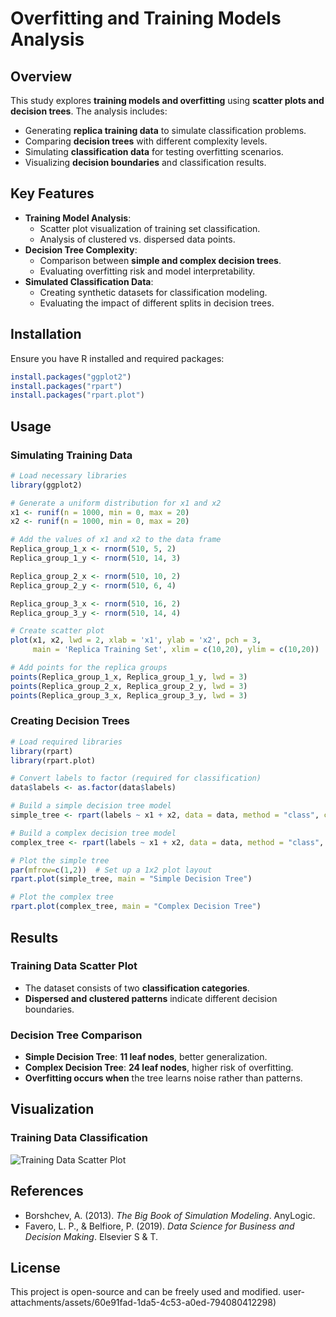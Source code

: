 # Overfitting and Training Models Analysis

## Overview
This study explores **training models and overfitting** using **scatter plots and decision trees**. The analysis includes:
- Generating **replica training data** to simulate classification problems.
- Comparing **decision trees** with different complexity levels.
- Simulating **classification data** for testing overfitting scenarios.
- Visualizing **decision boundaries** and classification results.

## Key Features
- **Training Model Analysis**:
  - Scatter plot visualization of training set classification.
  - Analysis of clustered vs. dispersed data points.
- **Decision Tree Complexity**:
  - Comparison between **simple and complex decision trees**.
  - Evaluating overfitting risk and model interpretability.
- **Simulated Classification Data**:
  - Creating synthetic datasets for classification modeling.
  - Evaluating the impact of different splits in decision trees.

## Installation
Ensure you have R installed and required packages:
```r
install.packages("ggplot2")
install.packages("rpart")
install.packages("rpart.plot")
```

## Usage
### Simulating Training Data
```r
# Load necessary libraries
library(ggplot2)

# Generate a uniform distribution for x1 and x2
x1 <- runif(n = 1000, min = 0, max = 20)
x2 <- runif(n = 1000, min = 0, max = 20)

# Add the values of x1 and x2 to the data frame
Replica_group_1_x <- rnorm(510, 5, 2)
Replica_group_1_y <- rnorm(510, 14, 3)

Replica_group_2_x <- rnorm(510, 10, 2)
Replica_group_2_y <- rnorm(510, 6, 4)

Replica_group_3_x <- rnorm(510, 16, 2)
Replica_group_3_y <- rnorm(510, 14, 4)

# Create scatter plot
plot(x1, x2, lwd = 2, xlab = 'x1', ylab = 'x2', pch = 3,
     main = 'Replica Training Set', xlim = c(10,20), ylim = c(10,20))

# Add points for the replica groups
points(Replica_group_1_x, Replica_group_1_y, lwd = 3)
points(Replica_group_2_x, Replica_group_2_y, lwd = 3)
points(Replica_group_3_x, Replica_group_3_y, lwd = 3)
```

### Creating Decision Trees
```r
# Load required libraries
library(rpart)
library(rpart.plot)

# Convert labels to factor (required for classification)
data$labels <- as.factor(data$labels)

# Build a simple decision tree model
simple_tree <- rpart(labels ~ x1 + x2, data = data, method = "class", control = rpart.control(cp = 0.05))

# Build a complex decision tree model
complex_tree <- rpart(labels ~ x1 + x2, data = data, method = "class", control = rpart.control(cp = 0.001))

# Plot the simple tree
par(mfrow=c(1,2))  # Set up a 1x2 plot layout
rpart.plot(simple_tree, main = "Simple Decision Tree")

# Plot the complex tree
rpart.plot(complex_tree, main = "Complex Decision Tree")
```

## Results
### **Training Data Scatter Plot**
- The dataset consists of two **classification categories**.
- **Dispersed and clustered patterns** indicate different decision boundaries.

### **Decision Tree Comparison**
- **Simple Decision Tree**: **11 leaf nodes**, better generalization.
- **Complex Decision Tree**: **24 leaf nodes**, higher risk of overfitting.
- **Overfitting occurs when** the tree learns noise rather than patterns.

## Visualization
### Training Data Classification
![Training Data Scatter Plot](images/training_data_scatter.png)
## References
- Borshchev, A. (2013). *The Big Book of Simulation Modeling*. AnyLogic.
- Favero, L. P., & Belfiore, P. (2019). *Data Science for Business and Decision Making*. Elsevier S & T.

## License
This project is open-source and can be freely used and modified.
user-attachments/assets/60e91fad-1da5-4c53-a0ed-794080412298)

